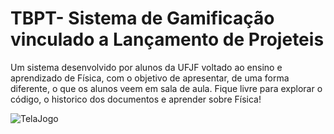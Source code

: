 # TBPT- Sistema de Gamificação vinculado a Lançamento de Projeteis

Um sistema desenvolvido por alunos da UFJF voltado ao ensino e aprendizado de Física, com o objetivo de apresentar, de uma forma diferente, o que os alunos veem em sala de aula.
Fique livre para explorar o código, o historico dos documentos e aprender sobre Física!

![TelaJogo](https://user-images.githubusercontent.com/52431627/127948487-2cdd3a86-463f-43cb-8ab2-53822393c04d.png)
